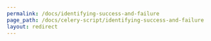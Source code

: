 ```yaml
---
permalink: /docs/identifying-success-and-failure
page_path: /docs/celery-script/identifying-success-and-failure
layout: redirect
---
```

